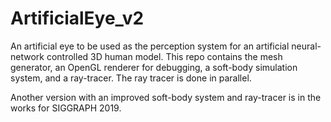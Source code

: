 # ArtificialEye_v2

An artificial eye to be used as the perception system for an artificial neural-network controlled 3D human model.
This repo contains the mesh generator, an OpenGL renderer for debugging, a soft-body simulation system, and a ray-tracer.
The ray tracer is done in parallel.

Another version with an improved soft-body system and ray-tracer is in the works for SIGGRAPH 2019.

